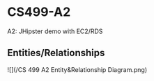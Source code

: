 # CS499-A2
A2: JHipster demo with EC2/RDS

## Entities/Relationships
![](/CS 499 A2 Entity&Relationship Diagram.png)
